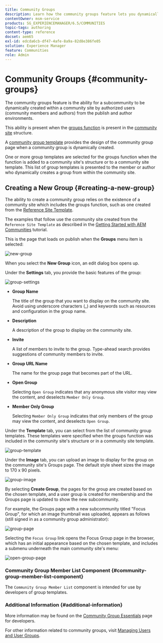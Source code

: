 ```yaml
---
title: Community Groups
description: Learn how the community groups feature lets you dynamically create a subcommunity within a community site by authorized users in Publish and Author.
contentOwner: msm-service
products: SG_EXPERIENCEMANAGER/6.5/COMMUNITIES
topic-tags: authoring
content-type: reference
docset: aem65
exl-id: edcda6cb-df47-4afe-8a9a-82d8e386fe05
solution: Experience Manager
feature: Communities
role: Admin
---
```

# Community Groups {#community-groups}

The community groups feature is the ability for a subcommunity to be dynamically created within a community site by authorized users (community members and authors) from the publish and author environments.

This ability is present when the [groups function](/help/communities/functions.md#groups-function) is present in the [community site](/help/communities/sites-console.md) structure.

A [community group template](/help/communities/tools-groups.md) provides the design of the community group page when a community group is dynamically created.

One or more group templates are selected for the groups function when the function is added to a community site's structure or to a community site template. This list of group templates is presented to the member or author who dynamically creates a group from within the community site.

## Creating a New Group {#creating-a-new-group}

The ability to create a community group relies on the existence of a community site which includes the groups function, such as one created from the [Reference Site Template](/help/communities/sites.md).

The examples that follow use the community site created from the `Reference Site Template` as described in the [Getting Started with AEM Communities](/help/communities/getting-started.md) tutorial.

This is the page that loads on publish when the **Groups** menu item is selected:

![new-group](assets/new-group.png)

When you select the **New Group** icon, an edit dialog box opens up.

Under the **Settings** tab, you provide the basic features of the group:

![group-settings](assets/group-settings.png)

* **Group Name**
  
  The title of the group that you want to display on the community site. Avoid using underscore characters (_) and keywords such as resources and configuration in the group name.  

* **Description**
  
  A description of the group to display on the community site.

* **Invite**
  
  A list of members to invite to the group. Type-ahead search provides suggestions of community members to invite.

* **Group URL Name**
  
  The name for the group page that becomes part of the URL.

* **Open Group**
  
  Selecting `Open Group` indicates that any anonymous site visitor may view the content, and deselects `Member Only Group`.

* **Member Only Group**
  
  Selecting `Member Only Group` indicates that only members of the group may view the content, and deselects `Open Group`.

Under the **Template** tab, you can select from the list of community group templates. These templates were specified when the groups function was included in the community site's structure or in a community site template.

![group-template](assets/group-template.png)

Under the **Image** tab, you can upload an image to display for the group on the community site's Groups page. The default style sheet sizes the image to 170 x 90 pixels.

![group-image](assets/group-image.png)

By selecting **Create Group**, the pages for the group are created based on the chosen template, and a user group is created for membership and the Groups page is updated to show the new subcommunity.

For example, the Groups page with a new subcommunity titled "Focus Group", for which an image thumbnail was uploaded, appears as follows (still signed in as a community group administrator):

![group-page](assets/group-page.png)

Selecting the `Focus Group` link opens the Focus Group page in the browser, which has an initial appearance based on the chosen template, and includes a submenu underneath the main community site's menu:

![open-group-page](assets/open-group-page.png)

### Community Group Member List Component {#community-group-member-list-component}

The `Community Group Member List` component is intended for use by developers of group templates.

### Additional Information {#additional-information}

More information may be found on the [Community Group Essentials](/help/communities/essentials-groups.md) page for developers.

For other information related to community groups, visit [Managing Users and User Groups](/help/communities/users.md).
